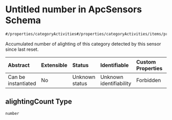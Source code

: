 # Untitled number in ApcSensors Schema

```txt
#/properties/categoryActivities#/properties/categoryActivities/items/properties/alightingCount
```

Accumulated number of alighting of this category detected by this sensor since last reset.

| Abstract            | Extensible | Status         | Identifiable            | Custom Properties | Additional Properties | Access Restrictions | Defined In                                                                       |
| :------------------ | :--------- | :------------- | :---------------------- | :---------------- | :-------------------- | :------------------ | :------------------------------------------------------------------------------- |
| Can be instantiated | No         | Unknown status | Unknown identifiability | Forbidden         | Allowed               | none                | [apc-sensors.json*](../../schema/sensor/apc-sensors.json "open original schema") |

## alightingCount Type

`number`
